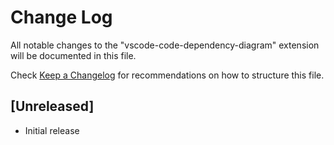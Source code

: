 # Change Log

All notable changes to the "vscode-code-dependency-diagram" extension will be documented in this file.

Check [Keep a Changelog](http://keepachangelog.com/) for recommendations on how to structure this file.

## [Unreleased]

- Initial release
